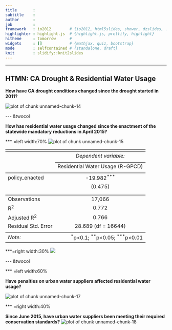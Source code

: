 ```yaml
---
title       :
subtitle    : 
author      : 
job         : 
framework   : io2012        # {io2012, html5slides, shower, dzslides, ...}
highlighter : highlight.js  # {highlight.js, prettify, highlight}
hitheme     : tomorrow      # 
widgets     : []            # {mathjax, quiz, bootstrap}
mode        : selfcontained # {standalone, draft}
knit        : slidify::knit2slides
---
```





























---

## HTMN: CA Drought & Residential Water Usage 

**How have CA drought conditions changed since the drought started in 2011?**

![plot of chunk unnamed-chunk-14](assets/fig/unnamed-chunk-14-1.png)

--- &twocol 

**How has residential water usage changed since the enactment of the statewide mandatory reductions in April 2015?**

*** =left width:70%
![plot of chunk unnamed-chunk-15](assets/fig/unnamed-chunk-15-1.png)


<table style="text-align:center"><tr><td colspan="2" style="border-bottom: 1px solid black"></td></tr><tr><td style="text-align:left"></td><td><em>Dependent variable:</em></td></tr>
<tr><td></td><td colspan="1" style="border-bottom: 1px solid black"></td></tr>
<tr><td style="text-align:left"></td><td>Residential Water Usage (R-GPCD)</td></tr>
<tr><td colspan="2" style="border-bottom: 1px solid black"></td></tr><tr><td style="text-align:left">policy_enacted</td><td>-19.982<sup>***</sup></td></tr>
<tr><td style="text-align:left"></td><td>(0.475)</td></tr>
<tr><td style="text-align:left"></td><td></td></tr>
<tr><td colspan="2" style="border-bottom: 1px solid black"></td></tr><tr><td style="text-align:left">Observations</td><td>17,066</td></tr>
<tr><td style="text-align:left">R<sup>2</sup></td><td>0.772</td></tr>
<tr><td style="text-align:left">Adjusted R<sup>2</sup></td><td>0.766</td></tr>
<tr><td style="text-align:left">Residual Std. Error</td><td>28.689 (df = 16644)</td></tr>
<tr><td colspan="2" style="border-bottom: 1px solid black"></td></tr><tr><td style="text-align:left"><em>Note:</em></td><td style="text-align:right"><sup>*</sup>p<0.1; <sup>**</sup>p<0.05; <sup>***</sup>p<0.01</td></tr>
</table>

***=right width:30%
![](/Users/jann/Downloads/13153298_10209172929710127_889334363_n.jpg)


--- &twocol

*** =left width:60%

**Have penalties on urban water suppliers affected residential water usage?**

![plot of chunk unnamed-chunk-17](assets/fig/unnamed-chunk-17-1.png)


*** =right width:40%

**Since June 2015, have urban water suppliers been meeting their required conservation standards?**
![plot of chunk unnamed-chunk-18](assets/fig/unnamed-chunk-18-1.png)
